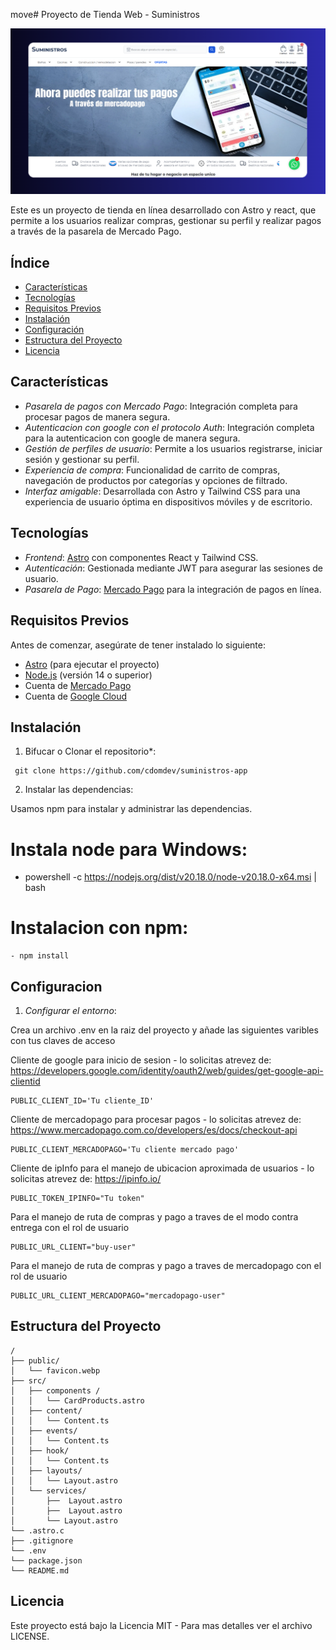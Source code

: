 move# Proyecto de Tienda Web - Suministros

<a href="https://suministros-app-alpha.vercel.app/">

![alt text](public/README.md.png)

</a>
Este es un proyecto de tienda en línea desarrollado con Astro y react, que permite a los usuarios realizar compras, gestionar su perfil y realizar pagos a través de la pasarela de Mercado Pago.

## Índice

- [Características](#características)
- [Tecnologías](#tecnologías)
- [Requisitos Previos](#requisitos-previos)
- [Instalación](#instalación)
- [Configuración](#configuración)
- [Estructura del Proyecto](#estructura-del-proyecto)
- [Licencia](#licencia)

## Características

- _Pasarela de pagos con Mercado Pago_: Integración completa para procesar pagos de manera segura.
- _Autenticacion con google con el protocolo Auth_: Integración completa para la autenticacion con google de manera segura.
- _Gestión de perfiles de usuario_: Permite a los usuarios registrarse, iniciar sesión y gestionar su perfil.
- _Experiencia de compra_: Funcionalidad de carrito de compras, navegación de productos por categorías y opciones de filtrado.
- _Interfaz amigable_: Desarrollada con Astro y Tailwind CSS para una experiencia de usuario óptima en dispositivos móviles y de escritorio.

## Tecnologías

- _Frontend_: [Astro](https://astro.build/) con componentes React y Tailwind CSS.
- _Autenticación_: Gestionada mediante JWT para asegurar las sesiones de usuario.
- _Pasarela de Pago_: [Mercado Pago](https://www.mercadopago.com/) para la integración de pagos en línea.

## Requisitos Previos

Antes de comenzar, asegúrate de tener instalado lo siguiente:

- [Astro](https://astro.build/) (para ejecutar el proyecto)
- [Node.js](https://nodejs.org/) (versión 14 o superior)
- Cuenta de [Mercado Pago](https://www.mercadopago.com/)
- Cuenta de [Google Cloud](https://cloud.google.com/cloud-console/)

## Instalación

1. Bifucar o Clonar el repositorio\*:

```text
 git clone https://github.com/cdomdev/suministros-app
```

2. Instalar las dependencias:

Usamos npm para instalar y administrar las dependencias.

# Instala node para Windows:

- powershell -c https://nodejs.org/dist/v20.18.0/node-v20.18.0-x64.msi | bash

# Instalacion con npm:

```text
- npm install
```

## Configuracion

1. _Configurar el entorno_:

Crea un archivo .env en la raiz del proyecto y añade las siguientes varibles con tus claves de acceso

Cliente de google para inicio de sesion - lo solicitas atrevez de: https://developers.google.com/identity/oauth2/web/guides/get-google-api-clientid

```text
PUBLIC_CLIENT_ID='Tu cliente_ID'
```

Cliente de mercadopago para procesar pagos - lo solicitas atrevez de: https://www.mercadopago.com.co/developers/es/docs/checkout-api

```text
PUBLIC_CLIENT_MERCADOPAGO='Tu cliente mercado pago'
```
Cliente de ipInfo para el manejo de ubicacion aproximada de usuarios - lo solicitas atrevez de: https://ipinfo.io/


```text
PUBLIC_TOKEN_IPINFO="Tu token"
```
Para el manejo de ruta de compras y pago a traves de el modo contra entrega con el rol de usuario

```text
PUBLIC_URL_CLIENT="buy-user"
```


Para el manejo de ruta de compras y pago a traves de mercadopago con el rol de usuario 
```text
PUBLIC_URL_CLIENT_MERCADOPAGO="mercadopago-user"
```


## Estructura del Proyecto


```text
/
├── public/
│   └── favicon.webp
├── src/
│   ├── components /
│   │   └── CardProducts.astro
│   ├── content/
│   │   └── Content.ts
│   ├── events/
│   │   └── Content.ts
│   ├── hook/
│   │   └── Content.ts
│   ├── layouts/
│   │   └── Layout.astro
│   └── services/
│       ├──  Layout.astro
│       ├──  Layout.astro
│       └── Layout.astro
└── .astro.c
├── .gitignore
└── .env
└── package.json
└── README.md

```

## Licencia

Este proyecto está bajo la Licencia MIT - Para mas detalles ver el archivo LICENSE.
